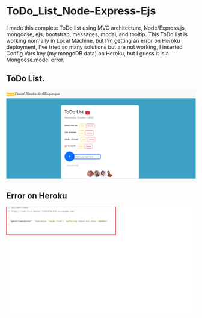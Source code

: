 ﻿# ToDo_List_Node-Express-Ejs
 
I made this complete ToDo list using MVC architecture, Node/Express.js, mongoose, ejs, bootstrap, messages, modal, and tooltip.
This ToDo list is working normally in Local Machine, but I'm getting an error on Heroku deployment,
I've tried so many solutions but are not working, I inserted Config Vars key (my mongoDB data) on Heroku, but I guess it is a Mongoose.model error.

## ToDo List.
![alt text](https://github.com/DanielAlbuquerq/ToDo_List_Node-Express-Ejs/blob/main/ToDo_List_Heroku.png)

## Error on Heroku
![alt text](https://github.com/DanielAlbuquerq/ToDo_List_Node-Express-Ejs/blob/main/HerokuError.png)
